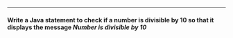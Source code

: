 
***
#### Write a Java statement to check if a number is divisible by 10 so that it displays the message *Number is divisible by 10*